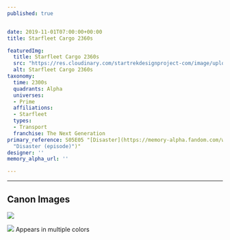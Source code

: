 ```yaml
---
published: true


date: 2019-11-01T07:00:00+00:00
title: Starfleet Cargo 2360s

featuredImg:
  title: Starfleet Cargo 2360s
  src: "https://res.cloudinary.com/startrekdesignproject-com/image/upload/v1572643960/StarfleetCargo2360s.png"
  alt: Starfleet Cargo 2360s
taxonomy:
  time: 2300s
  quadrants: Alpha
  universes:
  - Prime
  affiliations:
  - Starfleet
  types:
  - Transport
  franchise: The Next Generation
primary_reference: S05E05 "[Disaster](https://memory-alpha.fandom.com/wiki/Disaster
  "Disaster (episode)")"
designer: ''
memory_alpha_url: ''

---
```

___
## Canon Images

![](https://res.cloudinary.com/startrekdesignproject-com/image/upload/v1572643960/TNG5x5_StarfleetCargo1.jpg)


![](https://res.cloudinary.com/startrekdesignproject-com/image/upload/v1572643960/TNG5x5_StarfleetCargo2.jpg) Appears in multiple colors 